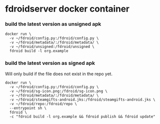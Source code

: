 # fdroidserver docker container

### build the latest version as unsigned apk
    docker run \
      -v ~/fdroid/config.py:/fdroid/config.py \
      -v ~/fdroid/metadata/:/fdroid/metadata/ \
      -v ~/fdroid/unsigned:/fdroid/unsigned \
      fdroid build -l org.example

### build the latest version as signed apk

Will only build if the file does not exist in the repo yet.

    docker run \
      -v ~/fdroid/config.py:/fdroid/config.py \
      -v ~/fdroid/sg-icon.png:/fdroid/sg-icon.png \
      -v ~/fdroid/metadata/:/fdroid/metadata/ \
      -v ~/fdroid/steamgifts-android.jks:/fdroid/steamgifts-android.jks \
      -v ~/fdroid/repo:/fdroid/repo \
      --entrypoint sh \
      fdroid \
      -c "fdroid build -l org.example && fdroid publish && fdroid update"
